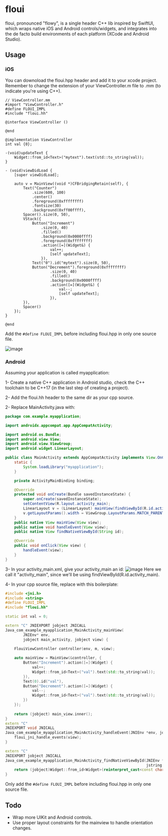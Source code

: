 # floui
floui, pronounced "flowy", is a single header C++ lib inspired by SwiftUI, which wraps native iOS and Android controls/widgets, and integrates into the de facto build environments of each platform (XCode and Android Studio).

## Usage

### iOS
You can downoload the floui.hpp header and add it to your xcode project. Remember to change the extension of your ViewController.m file to .mm (to indicate you're using C++).
```objc
// ViewController.mm
#import "ViewController.h"
#define FLOUI_IMPL
#include "floui.hh"

@interface ViewController ()

@end

@implementation ViewController
int val {0};

-(void)updateText {
    Widget::from_id<Text>("mytext").text(std::to_string(val));
}

- (void)viewDidLoad {
    [super viewDidLoad];

    auto v = MainView((void *)CFBridgingRetain(self), {
        Text("Counter")
            .size(600, 100)
            .center()
            .foreground(0xffffffff)
            .fontsize(30)
            .background(0xff00ffff),
        Spacer().size(0, 50),
        VStack({
            Button("Increment")
                .size(0, 40)
                .filled()
                .background(0x0000ffff)
                .foreground(0xffffffff)
                .action([=](Widget&) {
                    val++;
                    [self updateText];
                }),
            Text("0").id("mytext").size(0, 50),
            Button("Decrement").foreground(0xffffffff)
                    .size(0, 40)
                    .filled()
                    .background(0x0000ffff)
                    .action([=](Widget&) {
                        val--;
                        [self updateText];
                    }),
        }),
        Spacer()
    });
}

@end
```
Add the `#define FLOUI_IMPL` before including floui.hpp in only one source file.

![image](https://user-images.githubusercontent.com/37966791/173707028-a6e076c2-4170-459e-88a7-bd555ecfd1fa.png)

### Android
Assuming your application is called myapplication:

1- Create a native C++ application in Android studio, check the C++ toolchain to be C++17 (in the last step of creating a project).

2- Add the floui.hh header to the same dir as your cpp source.

2- Replace MainActivity.java with:
```java
package com.example.myapplication;

import androidx.appcompat.app.AppCompatActivity;

import android.os.Bundle;
import android.view.View;
import android.view.ViewGroup;
import android.widget.LinearLayout;

public class MainActivity extends AppCompatActivity implements View.OnClickListener {
    static {
        System.loadLibrary("myapplication");
    }

    private ActivityMainBinding binding;

    @Override
    protected void onCreate(Bundle savedInstanceState) {
        super.onCreate(savedInstanceState);
        setContentView(R.layout.activity_main);
        LinearLayout v = (LinearLayout) mainView(findViewById(R.id.activity_main));
        v.getLayoutParams().width = ViewGroup.LayoutParams.MATCH_PARENT;
    }
    public native View mainView(View view);
    public native void handleEvent(View view);
    public native View findNativeViewById(String id);

    @Override
    public void onClick(View view) {
        handleEvent(view);
    }
}
```

3- In your activity_main.xml, give your activity_main an id:
![image](https://user-images.githubusercontent.com/37966791/175358265-9d13c0b3-0655-4c30-8bd9-e36ac5dab7d8.png)
Here we call it "activity_main", since we'll be using findViewById(R.id.activity_main).

4- In your cpp source file, replace with this boilerplate:
```cpp
#include <jni.h>
#include <string>
#define FLOUI_IMPL
#include "floui.hh"

static int val = 0;

extern "C" JNIEXPORT jobject JNICALL
Java_com_example_myapplication_MainActivity_mainView(
        JNIEnv* env,
        jobject main_activity, jobject view) {

    FlouiViewController controller(env, m, view);
    
    auto mainView = MainView(&controller, {
        Button("Increment").action([=](Widget) {
            val++;
            Widget::from_id<Text>("val").text(std::to_string(val));
        }),
        Text(0).id("val"),
        Button("Decrement").action([=](Widget) {
            val--;
            Widget::from_id<Text>("val").text(std::to_string(val));
        })
    });
    
    return (jobject) main_view.inner();
}
extern "C"
JNIEXPORT void JNICALL
Java_com_example_myapplication_MainActivity_handleEvent(JNIEnv *env, jobject thiz, jobject view) {
    floui_jni_handle_events(view);
}

extern "C"
JNIEXPORT jobject JNICALL
Java_com_example_myapplication_MainActivity_findNativeViewById(JNIEnv *env, jobject thiz,
                                                               jstring id) {
    return (jobject)Widget::from_id<Widget>(reinterpret_cast<const char *>(id)).inner();
}
```
Only add the `#define FLOUI_IMPL` before including floui.hpp in only one source file.

## Todo
- Wrap more UIKit and Android controls.
- Use proper layout constraints for the mainview to handle orientation changes. 
